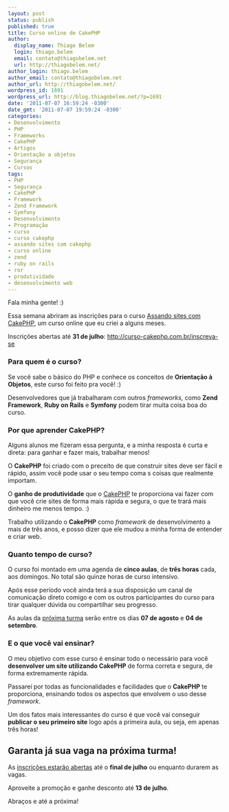 ```yaml
---
layout: post
status: publish
published: true
title: Curso online de CakePHP
author:
  display_name: Thiago Belem
  login: thiago.belem
  email: contato@thiagobelem.net
  url: http://thiagobelem.net/
author_login: thiago.belem
author_email: contato@thiagobelem.net
author_url: http://thiagobelem.net/
wordpress_id: 1691
wordpress_url: http://blog.thiagobelem.net/?p=1691
date: '2011-07-07 16:59:24 -0300'
date_gmt: '2011-07-07 19:59:24 -0300'
categories:
- Desenvolvimento
- PHP
- Frameworks
- CakePHP
- Artigos
- Orientação a objetos
- Segurança
- Cursos
tags:
- PHP
- Segurança
- CakePHP
- Framework
- Zend Framework
- Symfony
- Desenvolvimento
- Programação
- curso
- curso cakephp
- assando sites com cakephp
- curso online
- zend
- ruby on rails
- ror
- produtividade
- desenvolvimento web
---
```

<p>Fala minha gente! :)</p>
<p>Essa semana abriram as inscrições para o curso <a title="Assando sites com CakePHP" href="http://curso-cakephp.com.br/" target="_blank">Assando sites com CakePHP</a>, um curso online que eu criei a alguns meses.</p>
<p>Inscrições abertas até <strong>31 de julho</strong>: <a href="http://curso-cakephp.com.br/inscreva-se">http://curso-cakephp.com.br/inscreva-se</a></p>
<h3>Para quem é o curso?</h3>
<p>Se você sabe o básico do PHP e conhece os conceitos de <strong>Orientação à Objetos</strong>, este curso foi feito pra você! :)</p>
<p>Desenvolvedores que já trabalharam com outros <em>frameworks</em>, como <strong>Zend Framework</strong>, <strong>Ruby on Rails</strong> e <strong>Symfony</strong> podem tirar muita coisa boa do curso.</p>
<h3>Por que aprender CakePHP?</h3>
<p>Alguns alunos me fizeram essa pergunta, e a minha resposta é curta e direta: para ganhar e fazer mais, trabalhar menos!</p>
<p>O <strong>CakePHP</strong> foi criado com o preceito de que construir sites deve ser fácil e rápido, assim você pode usar o seu tempo coma s coisas que realmente importam.</p>
<p>O <strong>ganho de produtividade</strong> que o <a title="CakePHP" href="http://cakephp.org" target="_blank">CakePHP</a> te proporciona vai fazer com que você crie sites de forma mais rápida e segura, o que te trará mais dinheiro me menos tempo. :)</p>
<p>Trabalho utilizando o <strong>CakePHP</strong> como <em>framework</em> de desenvolvimento a mais de três anos, e posso dizer que ele mudou a minha forma de entender e criar web.</p>
<h3>Quanto tempo de curso?</h3>
<p>O curso foi montado em uma agenda de <strong>cinco aulas</strong>, de <strong>três horas</strong> cada, aos domingos. No total são quinze horas de curso intensivo.</p>
<p>Após esse período você ainda terá a sua disposição um canal de comunicação direto comigo e com os outros participantes do curso para tirar qualquer dúvida ou compartilhar seu progresso.</p>
<p>As aulas da <a title="Próxima Turma - Curso CakePHP" href="http://curso-cakephp.com.br/inscreva-se" target="_blank">próxima turma</a> serão entre os dias <strong>07 de agosto</strong> e <strong>04 de setembro</strong>.</p>
<h3>E o que você vai ensinar?</h3>
<p>O meu objetivo com esse curso é ensinar todo o necessário para você <strong>desenvolver um site utilizando CakePHP</strong> de forma correta e segura, de forma extremamente rápida.</p>
<p>Passarei por todas as funcionalidades e facilidades que o <strong>CakePHP</strong> te proporciona, ensinando todos os aspectos que envolvem o uso desse <em>framework</em>.</p>
<p>Um dos fatos mais interessantes do curso é que você vai conseguir <strong>publicar o seu primeiro site</strong> logo após a primeira aula, ou seja, em apenas três horas!</p>
<h2>Garanta já sua vaga na próxima turma!</h2>
<p>As <a title="Inscrições Abertas - Curso de CakePHP" href="http://curso-cakephp.com.br/" target="_blank">inscrições estarão abertas</a> até o <strong>final de julho</strong> ou enquanto durarem as vagas.</p>
<p>Aproveite a promoção e ganhe desconto até <strong>13 de julho</strong>.</p>
<p>Abraços e até a próxima!</p>
